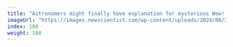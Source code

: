 ```yaml
---
title: "Astronomers might finally have explanation for mysterious Wow! signal"
imageUrl: "https://images.newscientist.com/wp-content/uploads/2024/08/21113241/SEI_218106150.jpg?width=788"
index: 108
weight: 108
---
```


